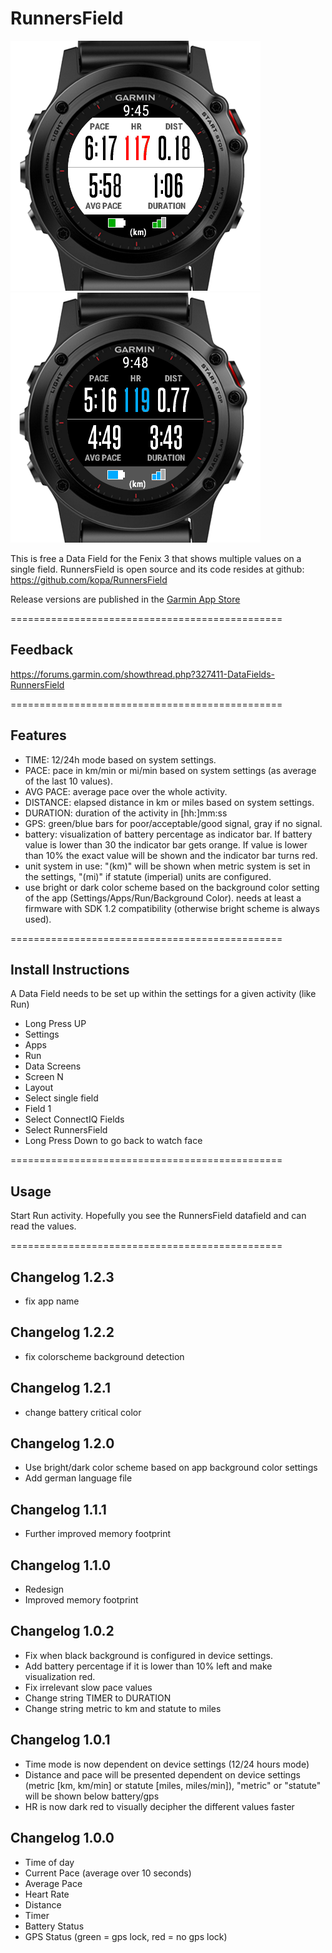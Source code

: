 # RunnersField

![RunnersField Screenshot Bright](/doc/RunnersField1.png) ![RunnersField Screenshot Dark](/doc/RunnersField3.png)

This is free a Data Field for the Fenix 3 that shows multiple values on a single field. 
RunnersField is open source and its code resides at github: https://github.com/kopa/RunnersField

Release versions are published in the [Garmin App Store](https://apps.garmin.com/en-US/apps/8428701b-e621-4156-9d4e-37d92b30151f)

===============================================

## Feedback 
https://forums.garmin.com/showthread.php?327411-DataFields-RunnersField

===============================================

## Features
* TIME: 12/24h mode based on system settings.
* PACE: pace in km/min or mi/min based on system settings (as average of the last 10 values).
* AVG PACE: average pace over the whole activity.
* DISTANCE: elapsed distance in km or miles based on system settings.
* DURATION: duration of the activity in [hh:]mm:ss
* GPS: green/blue bars for poor/acceptable/good signal, gray if no signal.
* battery: visualization of battery percentage as indicator bar. 
  If battery value is lower than 30 the indicator bar gets orange. If value is lower than 10% the exact value will be shown and the indicator bar turns red.
* unit system in use: "(km)" will be shown when metric system is set in the settings, "(mi)" if statute (imperial) units are configured.
* use bright or dark color scheme based on the background color setting of the app (Settings/Apps/Run/Background Color).
  needs at least a firmware with SDK 1.2 compatibility (otherwise bright scheme is always used).

===============================================

## Install Instructions
A Data Field needs to be set up within the settings for a given activity (like Run)

* Long Press UP
* Settings
* Apps
* Run
* Data Screens
* Screen N
* Layout
* Select single field
* Field 1
* Select ConnectIQ Fields
* Select RunnersField
* Long Press Down to go back to watch face

===============================================

## Usage
Start Run activity.
Hopefully you see the RunnersField datafield and can read the values.

===============================================

## Changelog 1.2.3
* fix app name

## Changelog 1.2.2
* fix colorscheme background detection

## Changelog 1.2.1
* change battery critical color

## Changelog 1.2.0
* Use bright/dark color scheme based on app background color settings 
* Add german language file

## Changelog 1.1.1
* Further improved memory footprint

## Changelog 1.1.0
* Redesign
* Improved memory footprint

## Changelog 1.0.2
* Fix when black background is configured in device settings.
* Add battery percentage if it is lower than 10% left and make visualization red.
* Fix irrelevant slow pace values
* Change string TIMER to DURATION
* Change string metric to km and statute to miles

## Changelog 1.0.1
* Time mode is now dependent on device settings (12/24 hours mode)
* Distance and pace will be presented dependent on device settings (metric [km, km/min] or statute [miles, miles/min]), "metric" or "statute" will be shown below battery/gps
* HR is now dark red to visually decipher the different values faster

## Changelog 1.0.0
* Time of day
* Current Pace (average over 10 seconds)
* Average Pace
* Heart Rate
* Distance
* Timer
* Battery Status
* GPS Status (green = gps lock, red = no gps lock)
